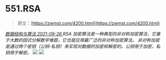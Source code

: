 <!--yml
category: 未分类
date: 0001-01-01 00:00:00
-->

# 551.RSA

> 原文：[https://zwmst.com/4200.html](https://zwmst.com/4200.html)

   [ *数据结构与算法* ](https://zwmst.com/%e6%95%b0%e6%8d%ae%e7%bb%93%e6%9e%84%e4%b8%8e%e7%ae%97%e6%b3%95)*[ <time datetime="2021-09-27T01:29:58+08:00"> 2021-09-26 </time> ](https://zwmst.com/4200.html)  RSA 加密算法是一种典型的非对称加密算法，它基于大数的因式分解数学难题，它也是应用最广泛的非对称加密算法。
非对称加密是通过两个密钥（公钥-私钥）来实现对数据的加密和解密的。公钥用于加密，私钥用于解密。
![](img/cc2cb6dfb536e261a0f94d4f53c13f7f.png)
![](img/af42d0e875623a7127386effea6f95b2.png)*
